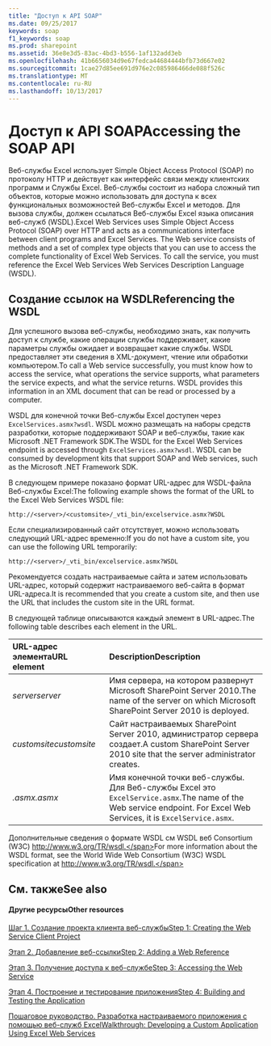 ```yaml
---
title: "Доступ к API SOAP"
ms.date: 09/25/2017
keywords: soap
f1_keywords: soap
ms.prod: sharepoint
ms.assetid: 36e8e3d5-83ac-4bd3-b556-1af132add3eb
ms.openlocfilehash: 41b6656034d9e67fedca44684444bfb73d667e02
ms.sourcegitcommit: 1cae27d85ee691d976e2c085986466de088f526c
ms.translationtype: MT
ms.contentlocale: ru-RU
ms.lasthandoff: 10/13/2017
---
```

# <a name="accessing-the-soap-api"></a><span data-ttu-id="32531-103">Доступ к API SOAP</span><span class="sxs-lookup"><span data-stu-id="32531-103">Accessing the SOAP API</span></span>

<span data-ttu-id="32531-p101">Веб-службы Excel использует Simple Object Access Protocol (SOAP) по протоколу HTTP и действует как интерфейс связи между клиентских программ и Службы Excel. Веб-службы состоит из набора сложный тип объектов, которые можно использовать для доступа к всех функциональных возможностей Веб-службы Excel и методов. Для вызова службы, должен ссылаться Веб-службы Excel языка описания веб-служб (WSDL).</span><span class="sxs-lookup"><span data-stu-id="32531-p101">Excel Web Services uses Simple Object Access Protocol (SOAP) over HTTP and acts as a communications interface between client programs and Excel Services. The Web service consists of methods and a set of complex type objects that you can use to access the complete functionality of Excel Web Services. To call the service, you must reference the Excel Web Services Web Services Description Language (WSDL).</span></span>
  
    
    


## <a name="referencing-the-wsdl"></a><span data-ttu-id="32531-107">Создание ссылок на WSDL</span><span class="sxs-lookup"><span data-stu-id="32531-107">Referencing the WSDL</span></span>

<span data-ttu-id="32531-p102">Для успешного вызова веб-службы, необходимо знать, как получить доступ к службе, какие операции службы поддерживает, какие параметры службы ожидает и возвращает какие службы. WSDL предоставляет эти сведения в XML-документ, чтение или обработки компьютером.</span><span class="sxs-lookup"><span data-stu-id="32531-p102">To call a Web service successfully, you must know how to access the service, what operations the service supports, what parameters the service expects, and what the service returns. WSDL provides this information in an XML document that can be read or processed by a computer.</span></span>
  
    
    
<span data-ttu-id="32531-p103">WSDL для конечной точки Веб-службы Excel доступен через  `ExcelServices.asmx?wsdl`. WSDL можно размещать на наборы средств разработки, которые поддерживают SOAP и веб-службы, такие как Microsoft .NET Framework SDK.</span><span class="sxs-lookup"><span data-stu-id="32531-p103">The WSDL for the Excel Web Services endpoint is accessed through  `ExcelServices.asmx?wsdl`. WSDL can be consumed by development kits that support SOAP and Web services, such as the Microsoft .NET Framework SDK.</span></span>
  
    
    
<span data-ttu-id="32531-112">В следующем примере показано формат URL-адрес для WSDL-файла Веб-службы Excel:</span><span class="sxs-lookup"><span data-stu-id="32531-112">The following example shows the format of the URL to the Excel Web Services WSDL file:</span></span>
  
    
    
 `http://<server>/<customsite>/_vti_bin/excelservice.asmx?WSDL`
  
    
    
<span data-ttu-id="32531-113">Если специализированный сайт отсутствует, можно использовать следующий URL-адрес временно:</span><span class="sxs-lookup"><span data-stu-id="32531-113">If you do not have a custom site, you can use the following URL temporarily:</span></span>
  
    
    
 `http://<server>/_vti_bin/excelservice.asmx?WSDL`
  
    
    
<span data-ttu-id="32531-114">Рекомендуется создать настраиваемые сайта и затем использовать URL-адрес, который содержит настраиваемого веб-сайта в формат URL-адреса.</span><span class="sxs-lookup"><span data-stu-id="32531-114">It is recommended that you create a custom site, and then use the URL that includes the custom site in the URL format.</span></span>
  
    
    
<span data-ttu-id="32531-115">В следующей таблице описываются каждый элемент в URL-адрес.</span><span class="sxs-lookup"><span data-stu-id="32531-115">The following table describes each element in the URL.</span></span>
  
    
    


|<span data-ttu-id="32531-116">**URL-адрес элемента**</span><span class="sxs-lookup"><span data-stu-id="32531-116">**URL element**</span></span>|<span data-ttu-id="32531-117">**Description**</span><span class="sxs-lookup"><span data-stu-id="32531-117">**Description**</span></span>|
|:-----|:-----|
| <span data-ttu-id="32531-118">_server_</span><span class="sxs-lookup"><span data-stu-id="32531-118">_server_</span></span> <br/> |<span data-ttu-id="32531-119">Имя сервера, на котором развернут Microsoft SharePoint Server 2010.</span><span class="sxs-lookup"><span data-stu-id="32531-119">The name of the server on which Microsoft SharePoint Server 2010 is deployed.</span></span>  <br/> |
| <span data-ttu-id="32531-120">_customsite_</span><span class="sxs-lookup"><span data-stu-id="32531-120">_customsite_</span></span> <br/> |<span data-ttu-id="32531-121">Сайт настраиваемых SharePoint Server 2010, администратор сервера создает.</span><span class="sxs-lookup"><span data-stu-id="32531-121">A custom SharePoint Server 2010 site that the server administrator creates.</span></span>  <br/> |
| <span data-ttu-id="32531-122">_<endpointname>.asmx_</span><span class="sxs-lookup"><span data-stu-id="32531-122">_<endpointname>.asmx_</span></span> <br/> |<span data-ttu-id="32531-p104">Имя конечной точки веб-службы. Для Веб-службы Excel это  `ExcelService.asmx`.</span><span class="sxs-lookup"><span data-stu-id="32531-p104">The name of the Web service endpoint. For Excel Web Services, it is  `ExcelService.asmx`.  </span></span><br/> |
   
<span data-ttu-id="32531-125">Дополнительные сведения о формате WSDL см WSDL веб Consortium (W3C) http://www.w3.org/TR/wsdl.</span><span class="sxs-lookup"><span data-stu-id="32531-125">For more information about the WSDL format, see the World Wide Web Consortium (W3C) WSDL specification at http://www.w3.org/TR/wsdl.</span></span>
  
    
    

## <a name="see-also"></a><span data-ttu-id="32531-126">См. также</span><span class="sxs-lookup"><span data-stu-id="32531-126">See also</span></span>


#### <a name="other-resources"></a><span data-ttu-id="32531-127">Другие ресурсы</span><span class="sxs-lookup"><span data-stu-id="32531-127">Other resources</span></span>


  
    
    
 [<span data-ttu-id="32531-128">Шаг 1. Создание проекта клиента веб-службы</span><span class="sxs-lookup"><span data-stu-id="32531-128">Step 1: Creating the Web Service Client Project</span></span>](step-1-creating-the-web-service-client-project.md)
  
    
    
 [<span data-ttu-id="32531-129">Этап 2. Добавление веб-ссылки</span><span class="sxs-lookup"><span data-stu-id="32531-129">Step 2: Adding a Web Reference</span></span>](step-2-adding-a-web-reference.md)
  
    
    
 [<span data-ttu-id="32531-130">Этап 3. Получение доступа к веб-службе</span><span class="sxs-lookup"><span data-stu-id="32531-130">Step 3: Accessing the Web Service</span></span>](step-3-accessing-the-web-service.md)
  
    
    
 [<span data-ttu-id="32531-131">Этап 4. Построение и тестирование приложения</span><span class="sxs-lookup"><span data-stu-id="32531-131">Step 4: Building and Testing the Application</span></span>](step-4-building-and-testing-the-application.md)
  
    
    
 [<span data-ttu-id="32531-132">Пошаговое руководство. Разработка настраиваемого приложения с помощью веб-служб Excel</span><span class="sxs-lookup"><span data-stu-id="32531-132">Walkthrough: Developing a Custom Application Using Excel Web Services</span></span>](walkthrough-developing-a-custom-application-using-excel-web-services.md)
